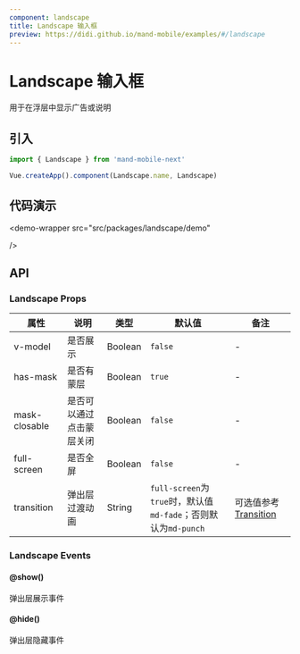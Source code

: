 ```yaml
---
component: landscape
title: Landscape 输入框
preview: https://didi.github.io/mand-mobile/examples/#/landscape
---
```


# Landscape 输入框

用于在浮层中显示广告或说明

## 引入

```javascript
import { Landscape } from 'mand-mobile-next'

Vue.createApp().component(Landscape.name, Landscape)
```

## 代码演示

<demo-wrapper
  src="src/packages/landscape/demo"
  
/>



## API

### Landscape Props
|属性 | 说明 | 类型 | 默认值| 备注 |
|----|-----|------|------|-----|
|v-model|是否展示|Boolean|`false`| - |
|has-mask|是否有蒙层|Boolean|`true`| - |
|mask-closable|是否可以通过点击蒙层关闭|Boolean|`false`| - |
|full-screen|是否全屏|Boolean|`false`| - |
|transition|弹出层过渡动画|String|`full-screen`为`true`时，默认值`md-fade`；否则默认为`md-punch`| 可选值参考[Transition](https://didi.github.io/mand-mobile/#/zh-CN/docs/components/feedback/transition?anchor=API) |

### Landscape Events

#### @show()
弹出层展示事件

#### @hide()
弹出层隐藏事件
